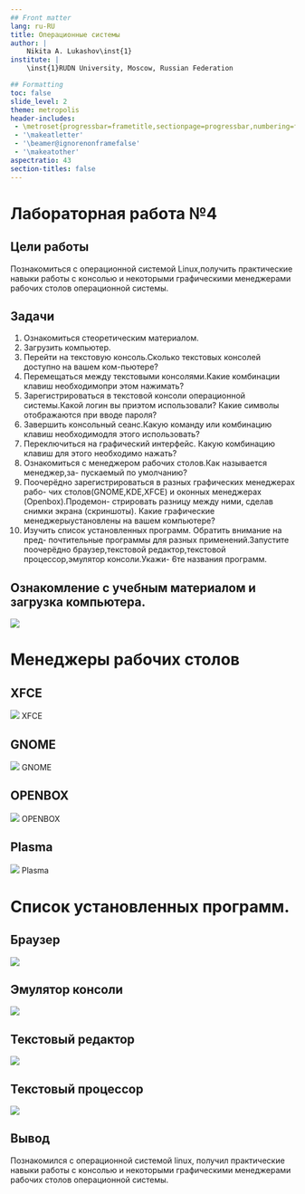 ```yaml
---
## Front matter
lang: ru-RU
title: Операционные системы
author: |
	Nikita A. Lukashov\inst{1}
institute: |
	\inst{1}RUDN University, Moscow, Russian Federation

## Formatting
toc: false
slide_level: 2
theme: metropolis
header-includes: 
 - \metroset{progressbar=frametitle,sectionpage=progressbar,numbering=fraction}
 - '\makeatletter'
 - '\beamer@ignorenonframefalse'
 - '\makeatother'
aspectratio: 43
section-titles: false
---
```


# Лабораторная работа №4

## Цели работы

Познакомиться с операционной системой Linux,получить практические навыки
работы с консолью и некоторыми графическими менеджерами рабочих столов
операционной системы.

## Задачи

1. Ознакомиться стеоретическим материалом.
2. Загрузить компьютер.
3. Перейти на текстовую консоль.Сколько текстовых консолей доступно на
вашем ком-пьютере?
4. Перемещаться между текстовыми консолями.Какие комбинации клавиш
необходимопри этом нажимать?
5. Зарегистрироваться в текстовой консоли операционной системы.Какой
логин вы приэтом использовали? Какие символы отображаются при вводе
пароля?
6. Завершить консольный сеанс.Какую команду или комбинацию клавиш
необходимодля этого использовать?
7. Переключиться на графический интерфейс. Какую комбинацию клавиш
для этого необходимо нажать?
8. Ознакомиться с менеджером рабочих столов.Как называется менеджер,за-
пускаемый по умолчанию?
9. Поочерёдно зарегистрироваться в разных графических менеджерах рабо-
чих столов(GNOME,KDE,XFCE) и оконных менеджерах (Openbox).Продемон-
стрировать разницу между ними, сделав снимки экрана (скриншоты). Какие
графические менеджерыустановлены на вашем компьютере?
10. Изучить список установленных программ. Обратить внимание на пред-
почтительные программы для разных применений.Запустите поочерёдно
браузер,текстовой редактор,текстовой процессор,эмулятор консоли.Укажи-
6те названия программ.

## Ознакомление с учебным материалом и загрузка компьютера.

![](img/08.png)

# Менеджеры рабочих столов

## XFCE

![](img/01.png)
XFCE

## GNOME

![](img/02.png)
GNOME

## OPENBOX

![](img/03.png)
OPENBOX

## Plasma

![](img/04.png)
Plasma

# Список установленных программ.

## Браузер

![](img/05.png)

## Эмулятор консоли

![](img/06.png)

## Текстовый редактор

![](img/07.png)

## Текстовый процессор

![](img/09.png)

## Вывод

Познакомился с операционной системой linux, получил практические навыки
работы с консолью и некоторыми графическими менеджерами рабочих столов
операционной системы.



